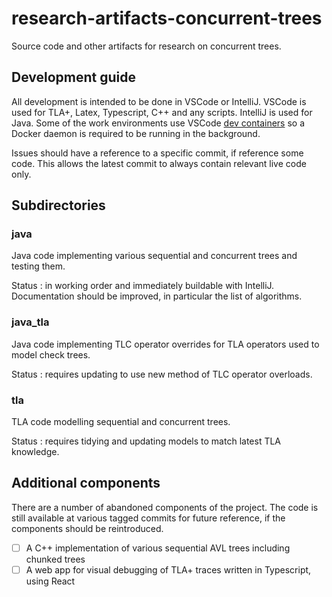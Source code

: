 # research-artifacts-concurrent-trees

Source code and other artifacts for research on concurrent trees.

## Development guide

All development is intended to be done in VSCode or IntelliJ. VSCode is used for TLA+, Latex, Typescript, C++ and any scripts. IntelliJ is used for Java. Some of the work environments use VSCode [dev containers](https://code.visualstudio.com/docs/remote/containers) so a Docker daemon is required to be running in the background.

Issues should have a reference to a specific commit, if reference some code. This allows the latest commit to always contain relevant live code only.

## Subdirectories

### java

Java code implementing various sequential and concurrent trees and testing them.

Status : in working order and immediately buildable with IntelliJ. Documentation should be improved, in particular the list of algorithms.

### java_tla

Java code implementing TLC operator overrides for TLA operators used to model check trees.

Status : requires updating to use new method of TLC operator overloads.

### tla

TLA code modelling sequential and concurrent trees.

Status : requires tidying and updating models to match latest TLA knowledge.

## Additional components

There are a number of abandoned components of the project. The code is still available at various tagged commits for future reference, if the components should be reintroduced.

- [ ] A C++ implementation of various sequential AVL trees including chunked trees
- [ ] A web app for visual debugging of TLA+ traces written in Typescript, using React
